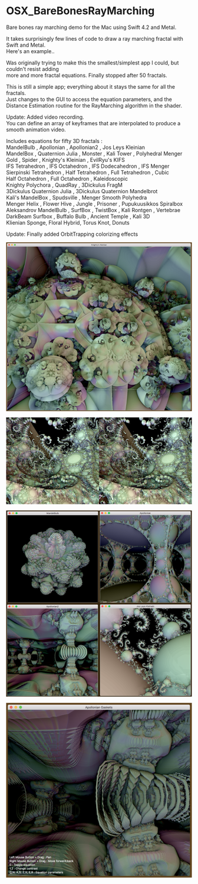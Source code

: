 # OSX_BareBonesRayMarching
Bare bones ray marching demo for the Mac using Swift 4.2 and Metal.

It takes surprisingly few lines of code to draw a ray marching fractal with Swift and Metal. \
Here's an example..

Was originally trying to make this the smallest/simplest app I could, but couldn't resist adding \
more and more fractal equations. Finally stopped after 50 fractals.

This is still a simple app; everything about it stays the same for all the fractals. \
Just changes to the GUI to access the equation parameters, and the \
Distance Estimation routine for the RayMarching algorithm in the shader.

Update: Added video recording. \
You can define an array of keyframes that are interpolated to produce a smooth animation video.

Includes equations for fifty 3D fractals : \
 MandelBulb , Apollonian , Apollonian2 , Jos Leys Kleinian  \
 MandelBox , Quaternion Julia , Monster , Kali Tower , Polyhedral Menger  \
 Gold , Spider , Knighty's Kleinian , EvilRyu's KIFS \
 IFS Tetrahedron , IFS Octahedron , IFS Dodecahedron , IFS Menger  \
 Sierpinski Tetrahedron , Half Tetrahedron , Full Tetrahedron , Cubic  \
 Half Octahedron , Full Octahedron , Kaleidoscopic  \
 Knighty Polychora , QuadRay , 3Dickulus FragM  \
 3Dickulus Quaternion Julia , 3Dickulus Quaternion Mandelbrot  \
 Kali's MandelBox , Spudsville , Menger Smooth Polyhedra  \
 Menger Helix , Flower Hive , Jungle , Prisoner , Pupukuusikkos Spiralbox  \
 Aleksandrov MandelBulb , SurfBox , TwistBox , Kali Rontgen , Vertebrae  \
 DarkBeam Surfbox , Buffalo Bulb , Ancient Temple , Kali 3D  \
 Klienian Sponge, Floral Hybrid, Torus Knot, Donuts 

Update: Finally added OrbitTrapping colorizing effects

![Screenshot](screenshot4.png)

![Screenshot](screenshot3.png)

![Screenshot](screenshot2.png)

![Screenshot](screenshot.png)
